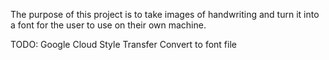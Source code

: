 

The purpose of this project is to take images of handwriting and turn it into a font for the 
user to use on their own machine. 

TODO:
Google Cloud
Style Transfer
Convert to font file